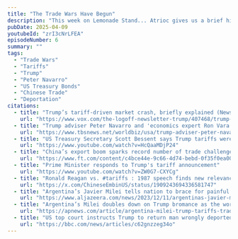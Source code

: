 ```yaml
---
title: "The Trade Wars Have Begun"
description: "This week on Lemonade Stand... Atrioc gives us a brief history lesson, Aiden adopts a Korean Child, and DougDoug explores what happens when you build too much."
pubDate: 2025-04-09
youtubeId: "zrI3cNrLFEA"
episodeNumber: 6
summary: ""
tags:
  - "Trade Wars"
  - "Tariffs"
  - "Trump"
  - "Peter Navarro"
  - "US Treasury Bonds"
  - "Chinese Trade"
  - "Deportation"
citations:
  - title: "Trump’s tariff-driven market crash, briefly explained (News is mentioned not the article)"
    url: "https://www.vox.com/the-logoff-newsletter-trump/407468/trump-tariff-market-crash-economy-recession"
  - title: "Trump adviser Peter Navarro and 'economics expert Ron Vara' are same person (News is mentioned not the article)"
    url: "https://www.tbsnews.net/worldbiz/usa/trump-adviser-peter-navarro-and-economics-expert-ron-vara-are-same-person-1111331"
  - title: "US Treasury Secretary Scott Bessent says Trump tariffs were a 'negotiating strategy' (Same interview but different news channel)"
    url: "https://www.youtube.com/watch?v=HcQaaMDjP24"
  - title: "China’s export boom sparks record number of trade challenges (Includes graphs from slides)"
    url: "https://www.ft.com/content/c4bce44e-9c66-4d74-bebd-0f35f0ea007f"
  - title: "Prime Minister responds to Trump's tariff announcement"
    url: "https://www.youtube.com/watch?v=ZW0G7-CXYCg"
  - title: "Ronald Reagan vs. #tariffs : 1987 speech finds new relevance in 2025 @ChineseEmbinUS"
    url: "https://x.com/ChineseEmbinUS/status/1909243694336581747"
  - title: "Argentina’s Javier Milei tells nation to brace for painful economic shock (News is mentioned not the article)"
    url: "https://www.aljazeera.com/news/2023/12/11/argentinas-javier-milei-tells-nation-to-brace-for-painful-economic-shock"
  - title: "Argentina’s Milei doubles down on Trump bromance as the world reels from trade shock"
    url: "https://apnews.com/article/argentina-milei-trump-tariffs-trade-maralago-imf-f32bdc39d79632dfa9fdd3a1e05fb0a3"
  - title: "US top court instructs Trump to return man wrongly deported to El Salvador"
    url: "https://bbc.com/news/articles/c62gnzzeg34o"
---
```

